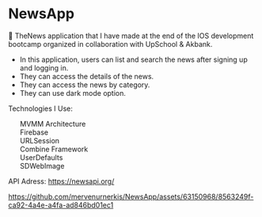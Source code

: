 # NewsApp

🌿 TheNews application that I have made at the end of the IOS development bootcamp organized in collaboration with UpSchool & Akbank.

- In this application, users can list and search the news after signing up and logging in. 
- They can access the details of the news.
- They can access the news by category.
- They can use dark mode option.

Technologies I Use:
<ul style="list-style-type:none">
  <li>MVMM Architecture</li>
  <li>Firebase</li>
  <li>URLSession</li>
  <li>Combine Framework</li>
  <li>UserDefaults</li>
  <li>SDWebImage</li>
</ul>

API Adress: https://newsapi.org/

https://github.com/mervenurnerkis/NewsApp/assets/63150968/8563249f-ca92-4a4e-a4fa-ad846bd01ec1

